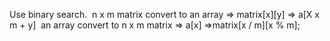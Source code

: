 Use binary search.
​
n x m matrix convert to an array
=> matrix[x][y]
=> a[X x m + y]
​
an array convert to n x m matrix => a[x] =>matrix[x / m][x % m];